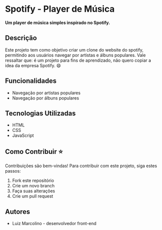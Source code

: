 # Spotify - Player de Música 

**Um player de música simples inspirado no Spotify.**

## Descrição
Este projeto tem como objetivo criar um clone do website do spotify, permitindo aos usuários navegar por artistas e álbuns populares. Vale ressaltar que: é um projeto para fins de aprendizado, não quero copiar a idea da empresa Spotify. :smile: 

## Funcionalidades
* Navegação por artistas populares
* Navegação por álbuns populares

## Tecnologias Utilizadas
* HTML
* CSS
* JavaScript

## Como Contribuir :star:
Contribuições são bem-vindas! Para contribuir com este projeto, siga estes passos:
1. Fork este repositório
2. Crie um novo branch
3. Faça suas alterações
4. Crie um pull request


## Autores
* Luiz Marcolino - desenvolvedor front-end
